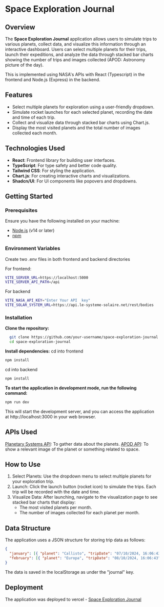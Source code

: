 # Space Exploration Journal

## Overview

The **Space Exploration Journal** application allows users to simulate trips to various planets, collect data, and visualize this information through an interactive dashboard. Users can select multiple planets for their trips, launch their expeditions, and analyze the data through stacked bar charts showing the number of trips and images collected (APOD: Astronomy picture of the day).

This is implemented using NASA's APIs with React (Typescript) in the frontend and Node.js (Express) in the backend.

## Features

- Select multiple planets for exploration using a user-friendly dropdown.
- Simulate rocket launches for each selected planet, recording the date and time of each trip.
- Collect and visualize data through stacked bar charts using Chart.js.
- Display the most visited planets and the total number of images collected each month.

## Technologies Used

- **React**: Frontend library for building user interfaces.
- **TypeScript**: For type safety and better code quality.
- **Tailwind CSS**: For styling the application.
- **Chart.js**: For creating interactive charts and visualizations.
- **Shadcn/UI**: For UI components like popovers and dropdowns.

## Getting Started

### Prerequisites

Ensure you have the following installed on your machine:

- [Node.js](https://nodejs.org/) (v14 or later)
- [npm](https://www.npmjs.com/get-npm)

### Environment Variables

Create two .env files in both frontend and backend directories

For frontend:

```bash
VITE_SERVER_URL=https://localhost:5000
VITE_SERVER_API_PATH=/api
```

For backend

```bash
VITE_NASA_API_KEY="Enter Your API  key"
VITE_SOLAR_SYSTEM_URL=https://api.le-systeme-solaire.net/rest/bodies
```

### Installation

**Clone the repository:**

```bash
  git clone https://github.com/your-username/space-exploration-journal.git
  cd space-exploration-journal
```

**Install dependencies:**
cd into frontend

```bash
npm install
```

cd into backend

```bash
npm install
```

**To start the application in development mode, run the following command:**

```bash
npm run dev
```

This will start the development server, and you can access the application at http://localhost:3000 in your web browser.

## APIs Used

[Planetary Systems API](https://api.le-systeme-solaire.net/): To gather data about the planets.
[APOD API](https://api.nasa.gov/planetary/apod): To show a relevant image of the planet or something related to space.

## How to Use

1. Select Planets: Use the dropdown menu to select multiple planets for your exploration trip.
2. Launch: Click the launch button (rocket icon) to simulate the trips. Each trip will be recorded with the date and time.
3. Visualize Data: After launching, navigate to the visualization page to see stacked bar charts that display:
   - The most visited planets per month.
   - The number of images collected for each planet per month.

## Data Structure

The application uses a JSON structure for storing trip data as follows:

```json
{
  "january": [{ "planet": "Callisto", "tripDate": "07/10/2024, 16:06:43", "images": ["image1.jpg", "image2.jpg", "image3.jpg"] }],
  "february": [{ "planet": "Europa", "tripDate": "08/10/2024, 16:06:43", "images": ["image4.jpg"] }]
}
```

The data is saved in the localStorage as under the "journal" key.

## Deployment

The application was deployed to vercel - [Space Exploration Journal](https://https://space-exploration-journal.vercel.app/)
